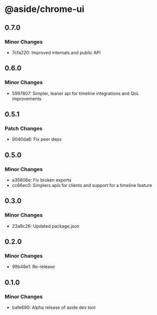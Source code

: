 # @aside/chrome-ui

## 0.7.0

### Minor Changes

- 7cfa220: Improved internals and public API

## 0.6.0

### Minor Changes

- 5997807: Simpler, leaner api for timeline integrations and QoL improvements

## 0.5.1

### Patch Changes

- 9040da6: Fix peer deps

## 0.5.0

### Minor Changes

- a35806e: Fix broken exports
- cc66ec0: Simplers apis for clients and support for a timeline feature

## 0.3.0

### Minor Changes

- 23a9c26: Updated package.json

## 0.2.0

### Minor Changes

- 99b48e1: Re-release

## 0.1.0

### Minor Changes

- bafe690: Alpha release of aside dev tool
